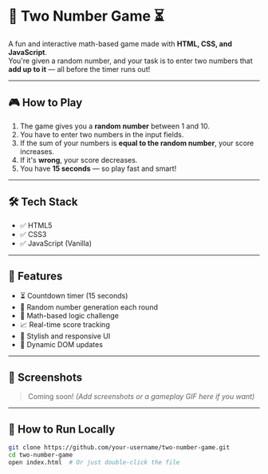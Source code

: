# 🔢 Two Number Game ⏳

A fun and interactive math-based game made with **HTML, CSS, and JavaScript**.  
You're given a random number, and your task is to enter two numbers that **add up to it** — all before the timer runs out!

---

## 🎮 How to Play

1. The game gives you a **random number** between 1 and 10.
2. You have to enter two numbers in the input fields.
3. If the sum of your numbers is **equal to the random number**, your score increases.
4. If it's **wrong**, your score decreases.
5. You have **15 seconds** — so play fast and smart!

---

## 🛠️ Tech Stack

- ✅ HTML5  
- ✅ CSS3  
- ✅ JavaScript (Vanilla)

---

## 🚀 Features

- ⏳ Countdown timer (15 seconds)
- 🎯 Random number generation each round
- 🧠 Math-based logic challenge
- 📈 Real-time score tracking
- 🎨 Stylish and responsive UI
- 🔁 Dynamic DOM updates

---

## 📸 Screenshots

> Coming soon! *(Add screenshots or a gameplay GIF here if you want)*

---

## 📂 How to Run Locally

```bash
git clone https://github.com/your-username/two-number-game.git
cd two-number-game
open index.html  # Or just double-click the file
